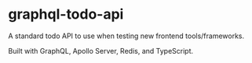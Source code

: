 # graphql-todo-api

A standard todo API to use when testing new frontend tools/frameworks.

Built with GraphQL, Apollo Server, Redis, and TypeScript.
